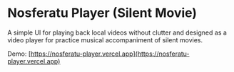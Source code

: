 # Nosferatu Player (Silent Movie)

A simple UI for playing back local videos without clutter and designed as a video player for practice musical accompaniment of silent movies.

Demo: [https://nosferatu-player.vercel.app](https://nosferatu-player.vercel.app)
